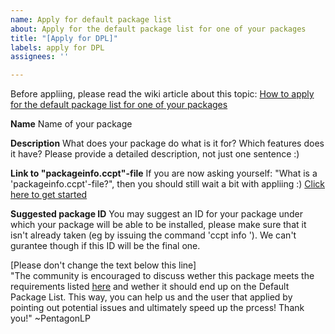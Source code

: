 ```yaml
---
name: Apply for default package list
about: Apply for the default package list for one of your packages
title: "[Apply for DPL]"
labels: apply for DPL
assignees: ''

---
```


Before appliing, please read the wiki article about this topic: [How to apply for the default package list for one of your packages](https://github.com/computercraft-package-tool/ccpt/wiki/How-to-apply-for-the-default-package-list-for-one-of-your-packages)

**Name**
Name of your package

**Description**
What does your package do what is it for? Which features does it have? Please provide a detailed description, not just one sentence :)

**Link to "packageinfo.ccpt"-file**
If you are now asking yourself: "What is a 'packageinfo.ccpt'-file?", then you should still wait a bit with appliing :) [Click here to get started](https://github.com/computercraft-package-tool/ccpt/wiki/Create-your-own-package)

**Suggested package ID**
You may suggest an ID for your package under which your package will be able to be installed, please make sure that it isn't already taken (eg by issuing the command 'ccpt info <Your ID>'). We can't gurantee though if this ID will be the final one.

[Please don't change the text below this line]  
"The community is encouraged to discuss wether this package meets the requirements listed [here](https://github.com/computercraft-package-tool/ccpt/wiki/How-to-apply-for-the-default-package-list-for-one-of-your-packages) and wether it should end up on the Default Package List. This way, you can help us and the user that applied by pointing out potential issues and ultimately speed up the prcess! Thank you!" ~PentagonLP
